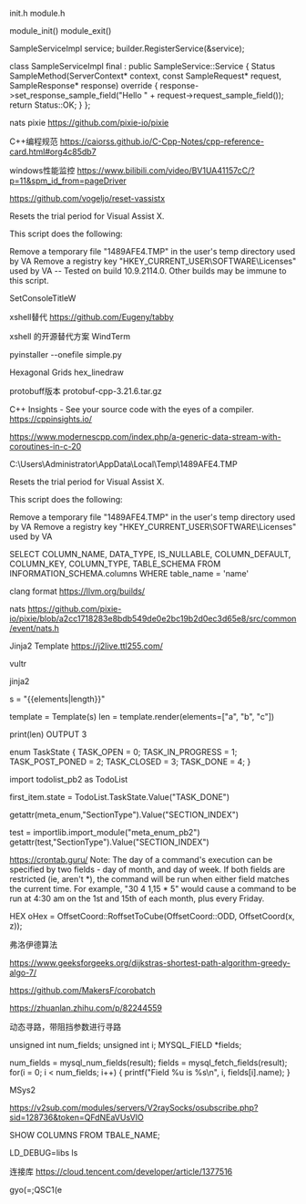 init.h
module.h

module_init()
module_exit()


  SampleServiceImpl service;
  builder.RegisterService(&service);
  
  class SampleServiceImpl final : public SampleService::Service {
    Status SampleMethod(ServerContext* context, const SampleRequest* request, SampleResponse* response) override {
        response->set_response_sample_field("Hello " + request->request_sample_field());
        return Status::OK;
    }
};


nats pixie https://github.com/pixie-io/pixie


C++编程规范
https://caiorss.github.io/C-Cpp-Notes/cpp-reference-card.html#org4c85db7


windows性能监控
https://www.bilibili.com/video/BV1UA41157cC/?p=11&spm_id_from=pageDriver


https://github.com/vogeljo/reset-vassistx

Resets the trial period for Visual Assist X.

This script does the following:

Remove a temporary file "1489AFE4.TMP" in the user's temp directory used by VA
Remove a registry key "HKEY_CURRENT_USER\SOFTWARE\Licenses" used by VA
-- Tested on build 10.9.2114.0. Other builds may be immune to this script.


SetConsoleTitleW


xshell替代
https://github.com/Eugeny/tabby


xshell 的开源替代方案 WindTerm


pyinstaller --onefile simple.py

Hexagonal Grids
hex_linedraw


protobuff版本
protobuf-cpp-3.21.6.tar.gz



C++ Insights - See your source code with the eyes of a compiler.
https://cppinsights.io/


https://www.modernescpp.com/index.php/a-generic-data-stream-with-coroutines-in-c-20


C:\Users\Administrator\AppData\Local\Temp\1489AFE4.TMP

Resets the trial period for Visual Assist X.

This script does the following:

Remove a temporary file "1489AFE4.TMP" in the user's temp directory used by VA
Remove a registry key "HKEY_CURRENT_USER\SOFTWARE\Licenses" used by VA


 SELECT COLUMN_NAME, DATA_TYPE, IS_NULLABLE, COLUMN_DEFAULT, COLUMN_KEY, COLUMN_TYPE, TABLE_SCHEMA FROM INFORMATION_SCHEMA.columns WHERE table_name = 'name'


clang format
 https://llvm.org/builds/


 nats
 https://github.com/pixie-io/pixie/blob/a2cc1718283e8bdb549de0e2bc19b2d0ec3d65e8/src/common/event/nats.h



Jinja2 Template
 https://j2live.ttl255.com/





 vultr


 jinja2

 s = "{{elements|length}}"

template = Template(s)
len = template.render(elements=["a", "b", "c"])

print(len)
OUTPUT
3



enum TaskState {
    TASK_OPEN = 0;
    TASK_IN_PROGRESS = 1;
    TASK_POST_PONED = 2;
    TASK_CLOSED = 3;
    TASK_DONE = 4;
}

import todolist_pb2 as TodoList

first_item.state = TodoList.TaskState.Value("TASK_DONE")

getattr(meta_enum,"SectionType").Value("SECTION_INDEX")

test = importlib.import_module("meta_enum_pb2")
getattr(test,"SectionType").Value("SECTION_INDEX")



https://crontab.guru/
Note: The day of a command's execution can be specified by two fields - day of month, and day of week. If both fields are restricted (ie, aren't *), the command will be run when either field matches the current time. For example,
"30 4 1,15 * 5" would cause a command to be run at 4:30 am on the 1st and 15th of each month, plus every Friday.



HEX oHex = OffsetCoord::RoffsetToCube(OffsetCoord::ODD, OffsetCoord(x, z));


弗洛伊德算法

https://www.geeksforgeeks.org/dijkstras-shortest-path-algorithm-greedy-algo-7/




https://github.com/MakersF/corobatch


https://zhuanlan.zhihu.com/p/82244559


动态寻路，带阻挡参数进行寻路


unsigned int num_fields;
unsigned int i;
MYSQL_FIELD *fields;

num_fields = mysql_num_fields(result);
fields = mysql_fetch_fields(result);
for(i = 0; i < num_fields; i++)
{
   printf("Field %u is %s\n", i, fields[i].name);
}

MSys2

https://v2sub.com/modules/servers/V2raySocks/osubscribe.php?sid=128736&token=QFdNEaVUsVIO


SHOW COLUMNS FROM TBALE_NAME;




LD_DEBUG=libs ls



连接库
https://cloud.tencent.com/developer/article/1377516


gyo(=;QSC1(e